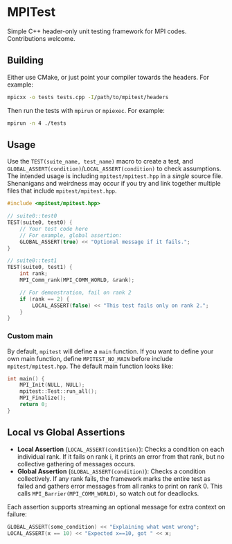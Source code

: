 # MPITest
Simple C++ header-only unit testing framework for MPI codes. Contributions welcome.

## Building
Either use CMake, or just point your compiler towards the headers. For example:
```bash
mpicxx -o tests tests.cpp -I/path/to/mpitest/headers
```
Then run the tests with `mpirun` or `mpiexec`. For example:
```bash
mpirun -n 4 ./tests
```

## Usage
Use the `TEST(suite_name, test_name)` macro to create a test, and `GLOBAL_ASSERT(condition)`/`LOCAL_ASSERT(condition)` to check assumptions. The intended usage is including `mpitest/mpitest.hpp` in a *single* source file. Shenanigans and weirdness may occur if you try and link together multiple files that include `mpitest/mpitest.hpp`.
```c++
#include <mpitest/mpitest.hpp>

// suite0::test0
TEST(suite0, test0) {
    // Your test code here
    // For example, global assertion:
    GLOBAL_ASSERT(true) << "Optional message if it fails.";
}

// suite0::test1
TEST(suite0, test1) {
    int rank;
    MPI_Comm_rank(MPI_COMM_WORLD, &rank);

    // For demonstration, fail on rank 2
    if (rank == 2) {
        LOCAL_ASSERT(false) << "This test fails only on rank 2.";
    }
}
```

### Custom main
By default, `mpitest` will define a `main` function. If you want to define your own main function, define `MPITEST_NO_MAIN` before include `mpitest/mpitest.hpp`. The default main function looks like:
```c++
int main() {
    MPI_Init(NULL, NULL);
    mpitest::Test::run_all();
    MPI_Finalize();
    return 0;
}
```

## Local vs Global Assertions
* **Local Assertion** (`LOCAL_ASSERT(condition)`): Checks a condition on each individual rank. If it fails on rank i, it prints an error from that rank, but no collective gathering of messages occurs.
* **Global Assertion** (`GLOBAL_ASSERT(condition)`): Checks a condition collectively. If any rank fails, the framework marks the entire test as failed and gathers error messages from all ranks to print on rank 0. This calls `MPI_Barrier(MPI_COMM_WORLD)`, so watch out for deadlocks.

Each assertion supports streaming an optional message for extra context on failure:
```c++
GLOBAL_ASSERT(some_condition) << "Explaining what went wrong";
LOCAL_ASSERT(x == 10) << "Expected x==10, got " << x;
```
